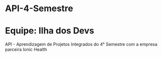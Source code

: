 # API-4-Semestre 
# Equipe: Ilha dos Devs
API - Aprendizagem de Projetos Integrados do 4° Semestre com a empresa parceira Ionic Health
